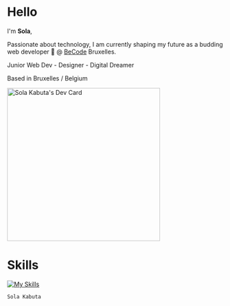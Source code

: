 <h1>Hello</h1>


I'm <strong>Sola</strong>,

Passionate about technology, I am currently shaping my future as a budding web developer 🌱 @ <a href="https://becode.org/">BeCode</a> Bruxelles.

Junior Web Dev - Designer - Digital Dreamer

Based in Bruxelles / Belgium

<a href="https://app.daily.dev/sola"><img src="https://api.daily.dev/devcards/v2/5dRblN6otUT3H5SVNN7iN.png?type=default&r=v6m" width="356" alt="Sola Kabuta's Dev Card"/></a>



# Skills 

[![My Skills](https://skillicons.dev/icons?i=js,html,css,react,tailwind,wordpress,sass,xd,ai,figma,vite,vscode,github)](https://skillicons.dev)





```console
Sola Kabuta
```

